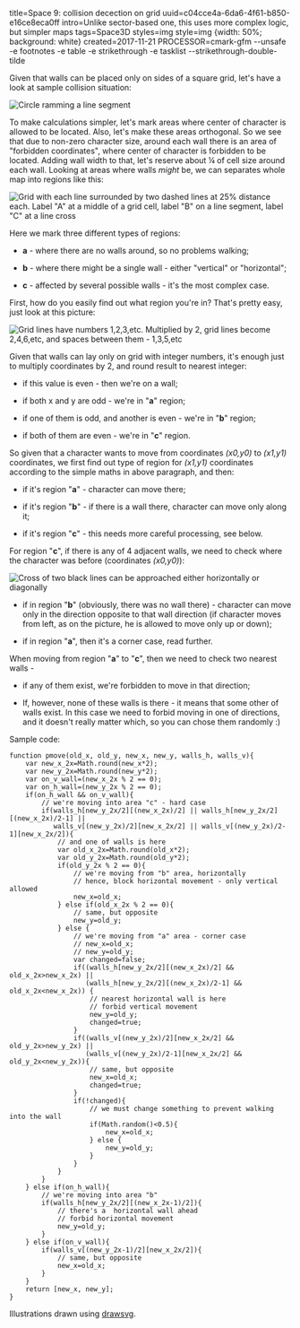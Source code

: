 title=Space 9: collision decection on grid
uuid=c04cce4a-6da6-4f61-b850-e16ce8eca0ff
intro=Unlike sector-based one, this uses more complex logic, but simpler maps
tags=Space3D
styles=img
style=img {width: 50%; background: white}
created=2017-11-21
PROCESSOR=cmark-gfm --unsafe -e footnotes -e table -e strikethrough -e tasklist --strikethrough-double-tilde

Given that walls can be placed only on sides of a square grid, let's have a look at sample collision situation:

![Circle ramming a line segment](space-9-collision-decection-on-grid/2.svg)

To make calculations simpler, let's mark areas where center of character is allowed to be located.
Also, let's make these areas orthogonal.
So we see that due to non-zero character size, around each wall there is an area of "forbidden coordinates", where center of character is forbidden to be located.
Adding wall width to that, let's reserve about ¼ of cell size around each wall.
Looking at areas where walls _might_ be, we can separates whole map into regions like this:

![Grid with each line surrounded by two dashed lines at 25% distance each. Label "A" at a middle of a grid cell, label "B" on a line segment, label "C" at a line cross](space-9-collision-decection-on-grid/3.svg)

Here we mark three different types of regions:

* **a** - where there are no walls around, so no problems walking;

* **b** - where there might be a single wall - either "vertical" or "horizontal";

* **c** - affected by several possible walls - it's the most complex case.

First, how do you easily find out what region you're in?
That's pretty easy, just look at this picture:

![Grid lines have numbers 1,2,3,etc. Multiplied by 2, grid lines become 2,4,6,etc, and spaces between them - 1,3,5,etc](space-9-collision-decection-on-grid/4.svg)

Given that walls can lay only on grid with integer numbers,
it's enough just to multiply coordinates by 2, and round result to nearest integer:

* if this value is even - then we're on a wall;

* if both x and y are odd - we're in "**a**" region;

* if one of them is odd, and another is even - we're in "**b**" region;

* if both of them are even - we're in "**c**" region.

So given that a character wants to move from coordinates _(x0,y0)_ to _(x1,y1)_ coordinates,
we first find out type of region for _(x1,y1)_ coordinates according to the simple maths in above paragraph,
and then:

* if it's region "**a**" - character can move there;

* if it's region "**b**" - if there is a wall there, character can move only along it;

* if it's region "**c**" - this needs more careful processing, see below.

For region "**c**", if there is any of 4 adjacent walls, we need to check where the character was before (coordinates _(x0,y0)_):

![Cross of two black lines can be approached either horizontally or diagonally](space-9-collision-decection-on-grid/5.svg)

* if in region "**b**" (obviously, there was no wall there) - character can move only in the direction opposite to that wall direction
  (if character moves from left, as on the picture, he is allowed to move only up or down);

* if in region "**a**", then it's a corner case, read further.

When moving from region "**a**" to "**c**", then we need to check two nearest walls - 

* if any of them exist, we're forbidden to move in that direction;

* If, however, none of these walls is there - it means that some other of walls exist.
  In this case we need to forbid moving in one of directions, and it doesn't really matter which,
  so you can chose them randomly :)


Sample code:

	function pmove(old_x, old_y, new_x, new_y, walls_h, walls_v){
		var new_x_2x=Math.round(new_x*2);
		var new_y_2x=Math.round(new_y*2);
		var on_v_wall=(new_x_2x % 2 == 0);
		var on_h_wall=(new_y_2x % 2 == 0);
		if(on_h_wall && on_v_wall){
			// we're moving into area "c" - hard case
			if(walls_h[new_y_2x/2][(new_x_2x)/2] || walls_h[new_y_2x/2][(new_x_2x)/2-1] ||
			   walls_v[(new_y_2x)/2][new_x_2x/2] || walls_v[(new_y_2x)/2-1][new_x_2x/2]){
				// and one of walls is here
				var old_x_2x=Math.round(old_x*2);
				var old_y_2x=Math.round(old_y*2);
				if(old_y_2x % 2 == 0){
					// we're moving from "b" area, horizontally
					// hence, block horizontal movement - only vertical allowed
					new_x=old_x;
				} else if(old_x_2x % 2 == 0){
					// same, but opposite
					new_y=old_y;
				} else {
					// we're moving from "a" area - corner case
					// new_x=old_x;
					// new_y=old_y;
					var changed=false;
					if((walls_h[new_y_2x/2][(new_x_2x)/2] && old_x_2x>new_x_2x) ||
					   (walls_h[new_y_2x/2][(new_x_2x)/2-1] && old_x_2x<new_x_2x)) {
						// nearest horizontal wall is here
						// forbid vertical movement
						new_y=old_y;
						changed=true;
					}
					if((walls_v[(new_y_2x)/2][new_x_2x/2] && old_y_2x>new_y_2x) ||
					   (walls_v[(new_y_2x)/2-1][new_x_2x/2] && old_y_2x<new_y_2x)){
						// same, but opposite
						new_x=old_x;
						changed=true;
					}
					if(!changed){
						// we must change something to prevent walking into the wall
						if(Math.random()<0.5){
							new_x=old_x;
						} else {
							new_y=old_y;
						}
					}
				}
			}
		} else if(on_h_wall){
			// we're moving into area "b"
			if(walls_h[new_y_2x/2][(new_x_2x-1)/2]){
				// there's a  horizontal wall ahead
				// forbid horizontal movement
				new_y=old_y;
			}
		} else if(on_v_wall){
			if(walls_v[(new_y_2x-1)/2][new_x_2x/2]){
				// same, but opposite
				new_x=old_x;
			}
		}
		return [new_x, new_y];
	}



Illustrations drawn using [drawsvg](http://www.drawsvg.org/drawsvg.html).
